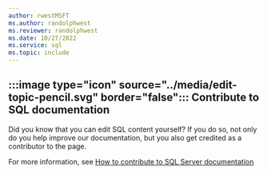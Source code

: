 ```yaml
---
author: rwestMSFT
ms.author: randolphwest
ms.reviewer: randolphwest
ms.date: 10/27/2022
ms.service: sql
ms.topic: include
---
```

## :::image type="icon" source="../media/edit-topic-pencil.svg" border="false"::: Contribute to SQL documentation

Did you know that you can edit SQL content yourself? If you do so, not only do you help improve our documentation, but you also get credited as a contributor to the page.

For more information, see [How to contribute to SQL Server documentation](../../sql-server/sql-server-docs-contribute.md)

